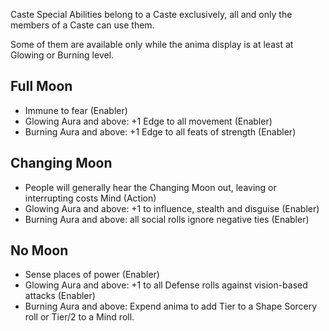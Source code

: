 
Caste Special Abilities belong to a Caste exclusively, all and only the members of a Caste can use them.

Some of them are available only while the anima display is at least at Glowing or Burning level.


Full Moon
---------

* Immune to fear (Enabler)
* Glowing Aura and above: +1 Edge to all movement (Enabler)
* Burning Aura and above: +1 Edge to all feats of strength (Enabler)


Changing Moon
-------------

* People will generally hear the Changing Moon out, leaving or interrupting costs Mind (Action)
* Glowing Aura and above: +1 to influence, stealth and disguise (Enabler)
* Burning Aura and above: all social rolls ignore negative ties (Enabler)


No Moon
-------

* Sense places of power (Enabler)
* Glowing Aura and above: +1 to all Defense rolls against vision-based attacks (Enabler)
* Burning Aura and above: Expend anima to add Tier to a Shape Sorcery roll or Tier/2 to a Mind roll.







